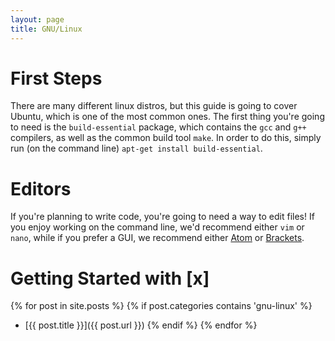 ```yaml
---
layout: page
title: GNU/Linux
---
```


# First Steps
There are many different linux distros, but this guide is going to cover Ubuntu, which is one of the most common ones. The first thing you're going to need is the `build-essential` package, which contains the `gcc` and `g++` compilers, as well as the common build tool `make`. In order to do this, simply run (on the command line) `apt-get install build-essential`.   

# Editors
If you're planning to write code, you're going to need a way to edit files! If you enjoy working on the command line, we'd recommend either `vim` or `nano`, while if you prefer a GUI, we recommend either [Atom](https://atom.io) or [Brackets](https://brackets.io).

# Getting Started with [x]

{% for post in site.posts %}
    {% if post.categories contains 'gnu-linux' %}
* [{{ post.title }}]({{ post.url }})
    {% endif %}
{% endfor %}
